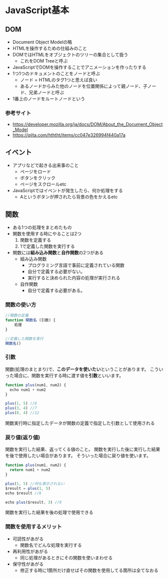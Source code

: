 # JavaScript基本

## DOM
- Document Object Modelの略
- HTMLを操作するための仕組みのこと
- DOMではHTMLをオブジェクトのツリーの集合として扱う
  - これをDOM Treeと呼ぶ
- JavaScriptでDOMを操作することでアニメーションを作ったりする
- 1つ1つのドキュメントのことをノードと呼ぶ
  - ノード = HTMLのタグ1つと思えば良い
  - あるノードからみた他のノードを位置関係によって親ノード、子ノード、兄弟ノードと呼ぶ
- 1番上のノードをルートノードという
  

### 参考サイト
- https://developer.mozilla.org/ja/docs/DOM/About_the_Document_Object_Model
- https://qiita.com/hththt/items/cc047e326994f440a17a

## イベント
- アプリなどで起きる出来事のこと
  - ページをロード
  - ボタンをクリック
  - ページをスクロールetc
- JavaScriptではイベントが発生したら、何か処理をする
  - Aというボタンが押されたら背景の色をかえるetc

## 関数
- ある1つの処理をまとめたもの
- 関数を使用する時にやることは2つ
  1. 関数を定義する
  2. 1で定義した関数を実行する
- 関数には**組み込み関数**と**自作関数**の2つがある
    - 組み込み関数
      - プログラミング言語で事前に定義されている関数
      - 自分で定義する必要がない。
      - 実行すると決められた内容の処理が実行される
    - 自作関数
      - 自分で定義する必要がある。
### 関数の使い方
```JavaScript
//関数の定義
function 関数名 (引数) {
    処理
}

//定義した関数を実行
関数名()
```


### 引数
関数(処理のまとまり)で、**このデータを使いたい**ということがあります。
こういった場合に、関数を実行する時に渡す値を**引数**といいます。
```JavaScript
function plus(num1, num2) {
  echo num1 + num2
}

plus(1, 5) //6
plus(3, 4) //7
plus(8, 4) //12
```
関数実行時に指定したデータが関数の定義で指定した引数として使用される

### 戻り値(返り値)
関数を実行した結果、返ってくる値のこと。
関数を実行した後に実行した結果を後で使用したい場合があります。
そういった場合に戻り値を使います。
```JavaScript
function plus(num1, num2) {
  return num1 + num2
}

plus(1, 5) //何も表示されない
$result = plus(1, 5)
echo $result //6

echo plus($result, 3) //9
```
関数を実行した結果を後の処理で使用できる

### 関数を使用するメリット
- 可読性があがる
  - 関数名でどんな処理を実行する
- 再利用性があがる
  - 同じ処理があるときにその関数を使いまわせる
- 保守性があがる
  - 修正する時に1箇所だけ直せばその関数を使用してる箇所は全てなおる

